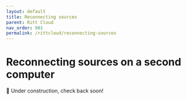 ```yaml
---
layout: default
title: Reconnecting sources
parent: Ritt Cloud
nav_order: 901
permalink: /rittcloud/reconnecting-sources
---
```


# Reconnecting sources on a second computer

🚧 Under construction, check back soon!